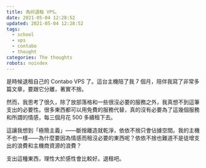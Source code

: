 ```yaml
---
title: 為何退租 VPS。
date: 2021-05-04 12:28:52
updated: 2021-05-04 12:28:52
tags:
  - school
  - vps
  - contabo
  - thought
categories: The thoughts
robots: noindex
---
```


是時候退租自己的 Contabo VPS 了。這台主機陪了我 7 個月，陪伴我寫了非常多篇文章，要跟它分離，著實不捨。

<!-- more -->

然而，我思考了很久，除了放部落格和一些很沒必要的服務之外，我真想不到這筆支出的必要性。很多東西都可以用免費的服務代替，真的沒有必要為了這幾個服務和所謂的情感，每三個月花 500 多續租下去。

這讓我想到「極簡主義」——斷捨離造就乾淨，依依不捨只會佔據空間。我的主機不也一樣——為什麼要因為情感而租沒必要的東西呢？依依不捨也難道不是徒增支出的浪費和主機商資源的浪費？

支出這種東西，理性大於感性會比較好。退租吧。
